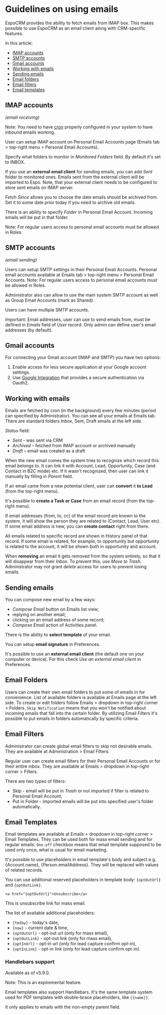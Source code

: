 # Guidelines on using emails

EspoCRM provides the ability to fetch emails from IMAP box. This makes possible to use EspoCRM as an email client along with CRM-specific features.

In this article:

* [IMAP accounts](#imap-accounts)
* [SMTP accounts](#smtp-accounts)
* [Gmail accounts](#gmail-accounts)
* [Working with emails](#working-with-emails)
* [Sending emails](#sending-emails)
* [Email folders](#email-folders)
* [Email filters](#email-filters)
* [Email templates](#email-templates)

## IMAP accounts

*(email receiving)*

Note: You need to have [cron](../administration/server-configuration.md#setting-up-crontab) properly configured in your system to have inbound emails working.

User can setup IMAP account on Personal Email Accounts page (Emails tab > top-right menu > Personal Email Accounts).

Specify what folders to monitor in *Monitored Folders* field. By default it's set to INBOX. 

If you use an **external email client** for sending emails, you can add *Sent* folder to monitored ones. Emails sent from the external client will be imported to Espo. Note, that your external client needs to be configured to store sent emails on IMAP server.

*Fetch Since* allows you to choose the date emails should be archived from. Set it to some date prior today if you need to archive old emails.

There is an ability to specify *Folder* in Personal Email Account. Incoming emails will be put in that folder.

Note: For regular users access to personal email accounts must be allowed in Roles.

## SMTP accounts

*(email sending)*

Users can setup SMTP settings in their Personal Email Accounts. Personal email accounts available at Emails tab > top-right menu > Personal Email Accounts. 
Note: For regular users access to personal email accounts must be allowed in Roles.

Administrator also can allow to use the main system SMTP account as well as Group Email Accounts (mark as Shared).

Users can have multiple SMTP accounts.

Important: Email addresses, user can use to send emails from, must be defined in *Emails* field of *User* record. Only admin can define user's email addresses (by default).

## Gmail accounts

For connecting your Gmail account (IMAP and SMTP) you have two options:

1. Enable access for less secure application at your Google account settings.
2. Use [Google Integration](https://www.espocrm.com/extensions/google-integration/) that provides a secure authentication via Oauth2.

## Working with emails

Emails are fetched by cron (in the background) every few minutes (period can specified by Administrator).
You can see all your emails at Emails tab. There are standard folders Inbox, Sent, Draft emails at the left side.

*Status* field:

* *Sent* - was sent via CRM
* *Archived* – fetched from IMAP account or archived manually
* *Draft* – email was created as a draft

When the new email comes the system tries to recognize which record this email belongs to. It can link it with Account, Lead, Opportunity, Case (and Contact in B2C mode) etc. If it wasn't recognized, then user can link it manually by filling in *Parent* field.

If an email came from a new potential client, user can **convert** it **to Lead** (from the top-right menu).

It's possible to **create a Task or Case** from an email record (from the top-right menu).

If email addresses (from, to, cc) of the email record are known to the system, it will show the person they are related to (Contact, Lead, User etc). If some email address is new, you can **create contact** right from there.

All emails related to specific record are shown in History panel of that record. If some email is related, for example, to opportunity but opportunity is related to the account, it will be shown both in opportunity and account.

When **removing** an email it gets removed from the system entirely, so that it will disappear from their *Inbox*. To prevent this, use *Move to Trash*. Administrator may not grant *delete* access for users to prevent losing emails.

## Sending emails

You can compose new email by a few ways:

* *Compose Email* button on Emails list view;
* replying on another email;
* clicking on an email address of some record;
* *Compose Email* action of Activities panel.

There is the ability to **select template** of your email.

You can setup **email signature** in Preferences.

It's possible to use an **external email client** (the default one on your computer or device). For this check *Use an external email client* in Preferences.

## Email Folders

Users can create their own email folders to put some of emails in for convenience. List of available folders is available at Emails page at the left side. To create or edit folders follow Emails > dropdown in top-right corner > Folders. `Skip Notification` means that you won't be notified about incoming emails that fall into the certain folder. By utilizing Email Filters it's possible to put emails in folders automatically by specific criteria.

## Email Filters

Administrator can create global email filters to skip not desirable emails. They are available at Administration > Email Filters.

Regular user can create email filters for their Personal Email Accounts or for their entire inbox. They are available at Emails > dropdown in top-right corner > Filters.

There are two types of filters:

* Skip - email will be put in *Trash* or not imported if filter is related to Personal Email Account;
* Put in Folder - imported emails will be put into specified user's folder automatically.

## Email Templates

Email templates are available at Emails > dropdown in top-right corner > Email Templates. They can be used both for mass email sending and for regular emails. `One-off` checkbox means that email template supposed to be used only once, what is usual for email marketing.

It's possible to use placeholders in email template's body and subject e.g. {Account.name}, {Person.emailAddress}. They will be replaced with values of related records.

You can use additional reserved placeholders in template body: `{optOutUrl}` and `{optOutLink}`.
```
<a href="{optOutUrl}">Unsubscribe</a>
```
This is unsubscribe link for mass email.

The list of available additional placeholders:

* `{today}` - today's date,
* `{now}` - current date & time,
* `{optOutUrl}` - opt-out url (only for mass email),
* `{optOutLink}` - opt-out link (only for mass email),
* `{optInUrl}` - opt-in url (only for lead capture confirm opt-in),
* `{optInLink}` - opt-in link (only for lead capture confirm opt-in).

### Handlebars support

Available as of v5.9.0.

Note: This is an expiremental feature.

Email templates also support Handlebars. It's the same template system used for PDF templates with double-brace placeholders, like `{{name}}`.

It only applies to emails with the non-empty parent field.
